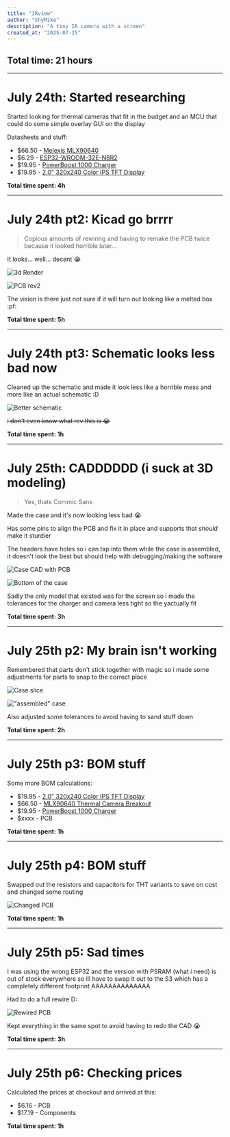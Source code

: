 ```yaml
---
title: "IRview"
author: "ShyMike"
description: "A tiny IR camera with a screen"
created_at: "2025-07-25"
---
```


## Total time: 21 hours

---

# July 24th: Started researching

Started looking for thermal cameras that fit in the budget and an MCU that could do some simple overlay GUI on the display

Datasheets and stuff:

- $66.50 - [Melexis MLX90640](https://cdn.sparkfun.com/assets/7/b/f/2/d/MLX90640-Datasheet-Melexis.pdf)
- $6.29 - [ESP32-WROOM-32E-N8R2](https://www.espressif.com/sites/default/files/documentation/esp32-wroom-32e_esp32-wroom-32ue_datasheet_en.pdf)
- $19.95 - [PowerBoost 1000 Charger](https://learn.adafruit.com/adafruit-powerboost-1000c-load-share-usb-charge-boost/downloads)
- $19.95 - [2.0" 320x240 Color IPS TFT Display](https://learn.adafruit.com/2-0-inch-320-x-240-color-ips-tft-display/pinouts)

**Total time spent: 4h**

---

# July 24th pt2: Kicad go brrrr

> Copious amounts of rewiring and having to remake the PCB twice because it looked horrible later...

It looks... well... decent :sob:

![3d Render](images/image.png)

![PCB rev2](images/image-1.png)

The vision is there just not sure if it will turn out looking like a melted box :pf:

**Total time spent: 5h**

---

# July 24th pt3: Schematic looks less bad now

Cleaned up the schematic and made it look less like a horrible mess and more like an actual schematic :D

![Better schematic](images/image-2.png)

~~i don't even know what rev this is :sob:~~

**Total time spent: 1h**

---

# July 25th: CADDDDDD (i suck at 3D modeling)

> Yes, thats Commic Sans

Made the case and it's now looking less bad :sob:

Has some pins to align the PCB and fix it in place and supports that _should_ make it sturdier

The headers have holes so i can tap into them while the case is assembled, it doesn't look the best but should help with debugging/making the software

![Case CAD with PCB](images/image-3.png)

![Bottom of the case](images/image-4.png)

Sadly the only model that existed was for the screen so i made the tolerances for the charger and camera less tight so the yactually fit

**Total time spent: 3h**

---

# July 25th p2: My brain isn't working

Remembered that parts don't stick together with magic so i made some adjustments for parts to snap to the correct place

![Case slice](images/image-5.png)

!["assembled" case](images/image-6.png)

Also adjusted some tolerances to avoid having to sand stuff down

**Total time spent: 2h**

---

# July 25th p3: BOM stuff

Some more BOM calculations:

- $19.95 - [2.0" 320x240 Color IPS TFT Display](https://www.adafruit.com/product/4311)
- $66.50 - [MLX90640 Thermal Camera Breakout](https://shop.pimoroni.com/products/mlx90640-thermal-camera-breakout?variant=12536948654163)
- $19.95 - [PowerBoost 1000 Charger](https://www.adafruit.com/product/2465)
- $xxxx - PCB

**Total time spent: 1h**

---

# July 25th p4: BOM stuff

Swapped out the resistors and capacitors for THT variants to save on cost and changed some routing

![Changed PCB](images/image-10.png)

**Total time spent: 1h**

---

# July 25th p5: Sad times

I was using the wrong ESP32 and the version with PSRAM (what i need) is out of stock everywhere so ill have to swap it out to the S3 which has a completely different footprint AAAAAAAAAAAAAA

Had to do a full rewire D:

![Rewired PCB](images/image-11.png)

Kept everything in the same spot to avoid having to redo the CAD :sob:

**Total time spent: 3h**

---

# July 25th p6: Checking prices

Calculated the prices at checkout and arrived at this:

- $6.16 - PCB
- $17.19 - Components

**Total time spent: 1h**
